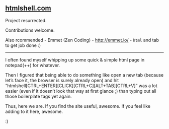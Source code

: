 ﻿## [htmlshell.com](http://htmlshell.com)

Project resurrected.

Contributions welcome.

Also rcommended - Emmet (Zen Coding) - http://emmet.io/ -  ```html``` and tab to get job done :)

---

I often found myself whipping up some quick & simple html page in notepad(++) for whatever.

Then I figured that being able to do something like open a new tab (because let’s face it, the browser is surely already open) and hit “htmlshell[CTRL+ENTER][CLICK][CTRL+C][ALT+TAB][CTRL+V]” was a lot easier (even if it doesn’t look that way at first glance ;) than typing out all those boilerplate tags yet again.

Thus, here we are. If you find the site useful, awesome. If you feel like adding to it here, awesome.

:)
